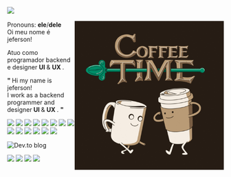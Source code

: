 ![](https://komarev.com/ghpvc/?username=git-cardoso-username&label=PROFILE+VIEWS&style=flat-square&color=lightgrey)

<p>
  <img  align=right src="https://github.com/git-cardoso/pr0m3theus.github.io/blob/master/imgs/coffeTome.gif" width="347" />
</p>

Pronouns: <strong>ele</strong>/<strong>dele</strong>   
Oi meu nome é jeferson!    

Atuo como programador backend e designer <strong> UI </strong> & <strong> UX </strong>.

<strong> " </strong>     Hi my name is jeferson!   
   I work as a backend programmer and designer<strong> UI </strong> & <strong> UX </strong>. 
   <strong> " </strong>

![](https://img.shields.io/badge/Linux-FCC624?style=for-the-badge&logo=linux&logoColor=black)  ![](https://img.shields.io/badge/shell_script-%23121011.svg?style=for-the-badge&logo=gnu-bash&logoColor=white) ![](https://img.shields.io/badge/c-%2300599C.svg?style=for-the-badge&logo=c&logoColor=white)  ![](https://img.shields.io/badge/c++-%2300599C.svg?style=for-the-badge&logo=c%2B%2B&logoColor=white) ![](https://img.shields.io/badge/python-%2314354C.svg?style=for-the-badge&logo=python&logoColor=white") ![](https://img.shields.io/badge/django-%23092E20.svg?style=for-the-badge&logo=django&logoColor=white)  ![](https://img.shields.io/badge/DJANGO-REST-ff1709?style=for-the-badge&logo=django&logoColor=white&color=ff1709&labelColor=gray) ![](https://img.shields.io/badge/dart-%230175C2.svg?style=for-the-badge&logo=dart&logoColor=white)   ![](https://img.shields.io/badge/Flutter-%2302569B.svg?style=for-the-badge&logo=Flutter&logoColor=white) ![](https://img.shields.io/badge/javascript-%23323330.svg?style=for-the-badge&logo=javascript&logoColor=%23F7DF1E")  ![](https://img.shields.io/badge/TypeScript-007ACC?style=for-the-badge&logo=typescript&logoColor=white) ![](https://img.shields.io/badge/Next-black?style=for-the-badge&logo=next.js&logoColor=white)   ![](https://img.shields.io/badge/React-20232A?style=for-the-badge&logo=react&logoColor=61DAFB) ![](https://img.shields.io/badge/WordPress-%23117AC9.svg?style=for-the-badge&logo=WordPress&logoColor=white)

![Dev.to blog](https://img.shields.io/badge/dev.to/jeff_source-0A0A0A?style=for-the-badge&logo=dev.to&logoColor=white)

![](https://img.shields.io/badge/-Postman-FF6C37?logo=postman&logoColor=white&style=for-the-badge)   ![](https://img.shields.io/badge/-git-orange?logo=git&logoColor=white&style=for-the-badge)     ![](https://img.shields.io/badge/figma-%23F24E1E.svg?style=for-the-badge&logo=figma&logoColor=white)
![](https://github-profile-trophy.vercel.app/?username=git-cardoso&title=Commit,Repositories,PullRequest,MultiLanguage&theme=alduin&margin-w=9)


